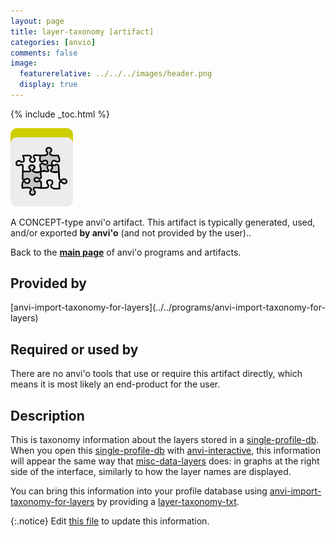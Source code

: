 ```yaml
---
layout: page
title: layer-taxonomy [artifact]
categories: [anvio]
comments: false
image:
  featurerelative: ../../../images/header.png
  display: true
---
```



{% include _toc.html %}


<img src="../../images/icons/CONCEPT.png" alt="CONCEPT" style="width:100px; border:none" />

A CONCEPT-type anvi'o artifact. This artifact is typically generated, used, and/or exported **by anvi'o** (and not provided by the user)..

Back to the **[main page](../../)** of anvi'o programs and artifacts.

## Provided by


<p style="text-align: left" markdown="1"><span class="artifact-p">[anvi-import-taxonomy-for-layers](../../programs/anvi-import-taxonomy-for-layers)</span></p>


## Required or used by


There are no anvi'o tools that use or require this artifact directly, which means it is most likely an end-product for the user.


## Description

This is taxonomy information about the layers stored in a <span class="artifact-n">[single-profile-db](/software/anvio/help/7/artifacts/single-profile-db)</span>. When you open this <span class="artifact-n">[single-profile-db](/software/anvio/help/7/artifacts/single-profile-db)</span> with <span class="artifact-n">[anvi-interactive](/software/anvio/help/7/programs/anvi-interactive)</span>, this information will appear the same way that <span class="artifact-n">[misc-data-layers](/software/anvio/help/7/artifacts/misc-data-layers)</span> does: in graphs at the right side of the interface, similarly to how the layer names are displayed. 

You can bring this information into your profile database using <span class="artifact-n">[anvi-import-taxonomy-for-layers](/software/anvio/help/7/programs/anvi-import-taxonomy-for-layers)</span> by providing a <span class="artifact-n">[layer-taxonomy-txt](/software/anvio/help/7/artifacts/layer-taxonomy-txt)</span>. 


{:.notice}
Edit [this file](https://github.com/merenlab/anvio/tree/master/anvio/docs/artifacts/layer-taxonomy.md) to update this information.

